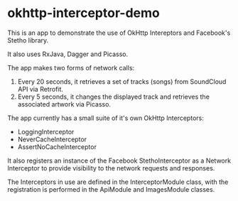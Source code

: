 okhttp-interceptor-demo
=======================

This is an app to demonstrate the use of OkHttp Intereptors and Facebook's Stetho library.

It also uses RxJava, Dagger and Picasso.

The app makes two forms of network calls:

1. Every 20 seconds, it retrieves a set of tracks (songs) from SoundCloud API via Retrofit.
2. Every 5 seconds, it changes the displayed track and retrieves the associated artwork via Picasso.

The app currently has a small suite of it's own OkHttp Interceptors:

* LoggingInterceptor
* NeverCacheInterceptor
* AssertNoCacheInterceptor

It also registers an instance of the Facebook StethoInterceptor as a Network Interceptor to provide visibility to the network requests and responses.

The Interceptors in use are defined in the InterceptorModule class, with the registration is performed in the ApiModule and ImagesModule classes.
